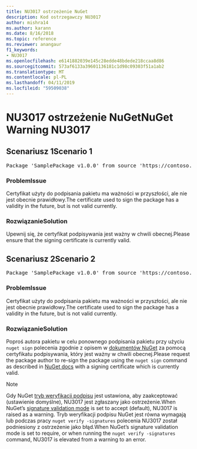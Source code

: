 ```yaml
---
title: NU3017 ostrzeżenie NuGet
description: Kod ostrzegawczy NU3017
author: mishra14
ms.author: karann
ms.date: 8/16/2018
ms.topic: reference
ms.reviewer: anangaur
f1_keywords:
- NU3017
ms.openlocfilehash: e6141882039e145c28edde48bdede218ccaa8d86
ms.sourcegitcommit: 573af6133a39601136181c1d98c09303f51a1ab2
ms.translationtype: MT
ms.contentlocale: pl-PL
ms.lasthandoff: 04/11/2019
ms.locfileid: "59509038"
---
```

# <a name="nuget-warning-nu3017"></a><span data-ttu-id="47f59-103">NU3017 ostrzeżenie NuGet</span><span class="sxs-lookup"><span data-stu-id="47f59-103">NuGet Warning NU3017</span></span>

## <a name="scenario-1"></a><span data-ttu-id="47f59-104">Scenariusz 1</span><span class="sxs-lookup"><span data-stu-id="47f59-104">Scenario 1</span></span>

<pre>Package 'SamplePackage v1.0.0' from source 'https://contoso.com/index.json': The signing certificate is not yet valid.</pre>

### <a name="issue"></a><span data-ttu-id="47f59-105">Problem</span><span class="sxs-lookup"><span data-stu-id="47f59-105">Issue</span></span>

<span data-ttu-id="47f59-106">Certyfikat użyty do podpisania pakietu ma ważności w przyszłości, ale nie jest obecnie prawidłowy.</span><span class="sxs-lookup"><span data-stu-id="47f59-106">The certificate used to sign the package has a validity in the future, but is not valid currently.</span></span>


### <a name="solution"></a><span data-ttu-id="47f59-107">Rozwiązanie</span><span class="sxs-lookup"><span data-stu-id="47f59-107">Solution</span></span>

<span data-ttu-id="47f59-108">Upewnij się, że certyfikat podpisywania jest ważny w chwili obecnej.</span><span class="sxs-lookup"><span data-stu-id="47f59-108">Please ensure that the signing certificate is currently valid.</span></span>



## <a name="scenario-2"></a><span data-ttu-id="47f59-109">Scenariusz 2</span><span class="sxs-lookup"><span data-stu-id="47f59-109">Scenario 2</span></span>

<pre>Package 'SamplePackage v1.0.0' from source 'https://contoso.com/index.json': The primary signature's certificate is not yet valid.</pre>

### <a name="issue"></a><span data-ttu-id="47f59-110">Problem</span><span class="sxs-lookup"><span data-stu-id="47f59-110">Issue</span></span>

<span data-ttu-id="47f59-111">Certyfikat użyty do podpisania pakietu ma ważności w przyszłości, ale nie jest obecnie prawidłowy.</span><span class="sxs-lookup"><span data-stu-id="47f59-111">The certificate used to sign the package has a validity in the future, but is not valid currently.</span></span>


### <a name="solution"></a><span data-ttu-id="47f59-112">Rozwiązanie</span><span class="sxs-lookup"><span data-stu-id="47f59-112">Solution</span></span>

<span data-ttu-id="47f59-113">Poproś autora pakietu w celu ponownego podpisania pakietu przy użyciu `nuget sign` polecenia zgodnie z opisem w [dokumentów NuGet](https://docs.microsoft.com/en-us/nuget/create-packages/sign-a-package) za pomocą certyfikatu podpisywania, który jest ważny w chwili obecnej.</span><span class="sxs-lookup"><span data-stu-id="47f59-113">Please request the package author to re-sign the package using the `nuget sign` command as described in [NuGet docs](https://docs.microsoft.com/en-us/nuget/create-packages/sign-a-package) with a signing certificate which is currently valid.</span></span>


> [!Note]
> <span data-ttu-id="47f59-114">Gdy NuGet [tryb weryfikacji podpisu](https://docs.microsoft.com/en-us/nuget/consume-packages/installing-signed-packages#configure-package-signature-requirements) jest ustawiona, aby zaakceptować (ustawienie domyślne), NU3017 jest zgłaszany jako ostrzeżenie.</span><span class="sxs-lookup"><span data-stu-id="47f59-114">When NuGet’s [signature validation mode](https://docs.microsoft.com/en-us/nuget/consume-packages/installing-signed-packages#configure-package-signature-requirements) is set to accept (default), NU3017 is raised as a warning.</span></span> <span data-ttu-id="47f59-115">Tryb weryfikacji podpisu NuGet jest równa wymagają lub podczas pracy `nuget verify -signatures` polecenia NU3017 został podniesiony z ostrzeżenie jako błąd.</span><span class="sxs-lookup"><span data-stu-id="47f59-115">When NuGet’s signature validation mode is set to require, or when running the `nuget verify -signatures` command, NU3017 is elevated from a warning to an error.</span></span> 